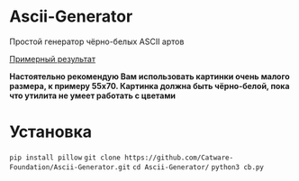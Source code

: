 # Ascii-Generator
Простой генератор чёрно-белых ASCII артов

[Примерный результат](https://dpaste.com/7PXFUGY97.txt)

**Настоятельно рекомендую Вам использовать картинки очень малого размера, к примеру 55х70. Картинка должна быть чёрно-белой, пока что утилита не умеет работать с цветами**

# Установка
``pip install pillow``
``git clone https://github.com/Catware-Foundation/Ascii-Generator.git``
``cd Ascii-Generator/``
``python3 cb.py``
